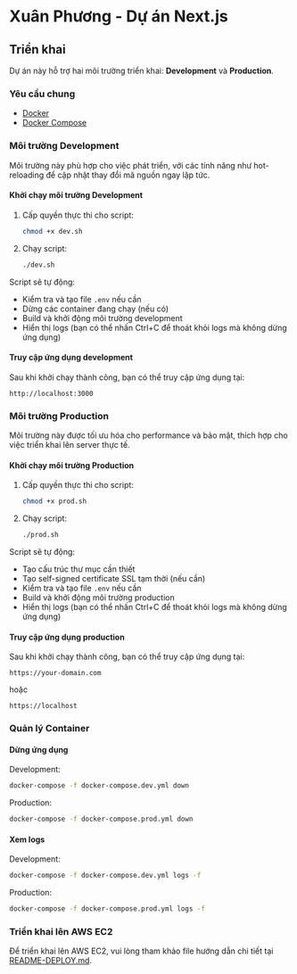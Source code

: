 # Xuân Phương - Dự án Next.js

## Triển khai

Dự án này hỗ trợ hai môi trường triển khai: **Development** và **Production**.

### Yêu cầu chung

- [Docker](https://www.docker.com/get-started)
- [Docker Compose](https://docs.docker.com/compose/install/)

### Môi trường Development

Môi trường này phù hợp cho việc phát triển, với các tính năng như hot-reloading để cập nhật thay đổi mã nguồn ngay lập tức.

#### Khởi chạy môi trường Development

1. Cấp quyền thực thi cho script:
   ```bash
   chmod +x dev.sh
   ```

2. Chạy script:
   ```bash
   ./dev.sh
   ```

Script sẽ tự động:
- Kiểm tra và tạo file `.env` nếu cần
- Dừng các container đang chạy (nếu có)
- Build và khởi động môi trường development
- Hiển thị logs (bạn có thể nhấn Ctrl+C để thoát khỏi logs mà không dừng ứng dụng)

#### Truy cập ứng dụng development

Sau khi khởi chạy thành công, bạn có thể truy cập ứng dụng tại:
```
http://localhost:3000
```

### Môi trường Production

Môi trường này được tối ưu hóa cho performance và bảo mật, thích hợp cho việc triển khai lên server thực tế.

#### Khởi chạy môi trường Production

1. Cấp quyền thực thi cho script:
   ```bash
   chmod +x prod.sh
   ```

2. Chạy script:
   ```bash
   ./prod.sh
   ```

Script sẽ tự động:
- Tạo cấu trúc thư mục cần thiết
- Tạo self-signed certificate SSL tạm thời (nếu cần)
- Kiểm tra và tạo file `.env` nếu cần
- Build và khởi động môi trường production
- Hiển thị logs (bạn có thể nhấn Ctrl+C để thoát khỏi logs mà không dừng ứng dụng)

#### Truy cập ứng dụng production

Sau khi khởi chạy thành công, bạn có thể truy cập ứng dụng tại:
```
https://your-domain.com
```
hoặc
```
https://localhost
```

### Quản lý Container

#### Dừng ứng dụng

Development:
```bash
docker-compose -f docker-compose.dev.yml down
```

Production:
```bash
docker-compose -f docker-compose.prod.yml down
```

#### Xem logs

Development:
```bash
docker-compose -f docker-compose.dev.yml logs -f
```

Production:
```bash
docker-compose -f docker-compose.prod.yml logs -f
```

### Triển khai lên AWS EC2

Để triển khai lên AWS EC2, vui lòng tham khảo file hướng dẫn chi tiết tại [README-DEPLOY.md](README-DEPLOY.md). 